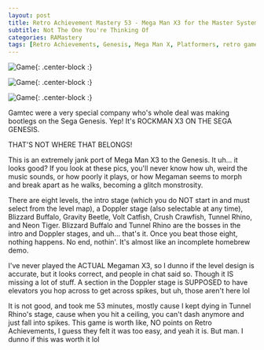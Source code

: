 ```yaml
---
layout: post
title: Retro Achievement Mastery 53 - Mega Man X3 for the Master System
subtitle: Not The One You're Thinking Of
categories: RAMastery
tags: [Retro Achievements, Genesis, Mega Man X, Platformers, retro games, obscure games, Bootlegs, Reviews]
---
```




![Game](https://imgur.com/f0VkShI.png){: .center-block :}

![Game](https://imgur.com/AcowKCm.png){: .center-block :}

![Game](https://imgur.com/KjgWXQw.png){: .center-block :}


Gamtec were a very special company who's whole deal was making bootlegs on the Sega Genesis. Yep! It's ROCKMAN X3 ON THE SEGA GENESIS.

THAT'S NOT WHERE THAT BELONGS!

This is an extremely jank port of Mega Man X3 to the Genesis. It uh... it looks good? If you look at these pics, you'll never know how uh, weird the music sounds, or how poorly it plays, or how Megaman seems to morph and break apart as he walks, becoming a glitch monstrosity.

There are eight levels, the intro stage (which you do NOT start in and must select from the level map), a Doppler stage (also selectable at any time), Blizzard Buffalo, Gravity Beetle, Volt Catfish, Crush Crawfish, Tunnel Rhino, and Neon Tiger. Blizzard Buffalo and Tunnel Rhino are the bosses in the intro and Doppler stages, and uh... that's it. Once you beat those eight, nothing happens. No end, nothin'. It's almost like an incomplete homebrew demo.

I've never played the ACTUAL Megaman X3, so I dunno if the level design is accurate, but it looks correct, and people in chat said so. Though it IS missing a lot of stuff. A section in the Doppler stage is SUPPOSED to have elevators you hop across to get across spikes, but uh, those aren't here lol

It is not good, and took me 53 minutes, mostly cause I kept dying in Tunnel Rhino's stage, cause when you hit a ceiling, you can't dash anymore and just fall into spikes. This game is worth like, NO points on Retro Achievements, I guess they felt it was too easy, and yeah it is. But man. I dunno if this was worth it lol